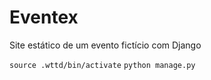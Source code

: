 # Eventex
Site estático de um evento fictício com Django

`source .wttd/bin/activate`
`python manage.py`
